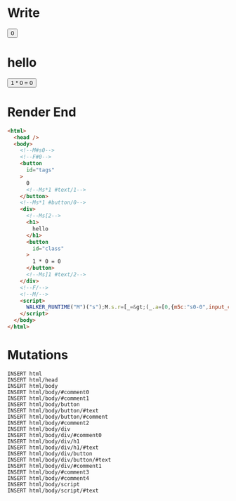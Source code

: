 # Write
  <!--M#s0--><!--F#0--><button id=tags>0<!--Ms*1 #text/1--></button><!--Ms*1 #button/0--><div><!--Ms[2--><h1>hello</h1><button id=class>1 * 0 = 0</button><!--Ms]1 #text/2--></div><!--F/--><!--M/--><script>WALKER_RUNTIME("M")("s");M.s.r=[_=>(_.a=[0,{m5c:"s0-0",input_content:_._.$compat_renderBody,count:0}]),"$compat_setScope",1,"__tests__/components/tags-layout.marko_0_count",1];M.s.w()</script>

# Render End
```html
<html>
  <head />
  <body>
    <!--M#s0-->
    <!--F#0-->
    <button
      id="tags"
    >
      0
      <!--Ms*1 #text/1-->
    </button>
    <!--Ms*1 #button/0-->
    <div>
      <!--Ms[2-->
      <h1>
        hello
      </h1>
      <button
        id="class"
      >
        1 * 0 = 0
      </button>
      <!--Ms]1 #text/2-->
    </div>
    <!--F/-->
    <!--M/-->
    <script>
      WALKER_RUNTIME("M")("s");M.s.r=[_=&gt;(_.a=[0,{m5c:"s0-0",input_content:_._.$compat_renderBody,count:0}]),"$compat_setScope",1,"__tests__/components/tags-layout.marko_0_count",1];M.s.w()
    </script>
  </body>
</html>
```

# Mutations
```
INSERT html
INSERT html/head
INSERT html/body
INSERT html/body/#comment0
INSERT html/body/#comment1
INSERT html/body/button
INSERT html/body/button/#text
INSERT html/body/button/#comment
INSERT html/body/#comment2
INSERT html/body/div
INSERT html/body/div/#comment0
INSERT html/body/div/h1
INSERT html/body/div/h1/#text
INSERT html/body/div/button
INSERT html/body/div/button/#text
INSERT html/body/div/#comment1
INSERT html/body/#comment3
INSERT html/body/#comment4
INSERT html/body/script
INSERT html/body/script/#text
```